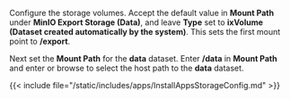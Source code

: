 &NewLine;

Configure the storage volumes. 
Accept the default value in **Mount Path** under **MinIO Export Storage (Data)**, and leave **Type** set to **ixVolume (Dataset created automatically by the system)**.
This sets the first mount point to **/export**.

Next set the **Mount Path** for the **data** dataset. Enter **/data** in **Mount Path** and enter or browse to select the host path to the **data** dataset.

{{< include file="/static/includes/apps/InstallAppsStorageConfig.md" >}}